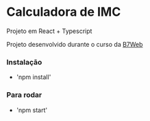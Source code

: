 # Calculadora de IMC

Projeto em React + Typescript 

Projeto desenvolvido durante o curso da [B7Web](https://www.b7web.com.br)

### Instalação

- 'npm install'

### Para rodar

- 'npm start'
